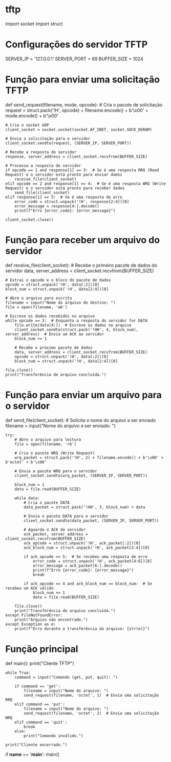 # tftp

import socket
import struct

# Configurações do servidor TFTP
SERVER_IP = '127.0.0.1'
SERVER_PORT = 69
BUFFER_SIZE = 1024

# Função para enviar uma solicitação TFTP
def send_request(filename, mode, opcode):
    # Cria o pacote de solicitação
    request = struct.pack('!H', opcode) + filename.encode() + b'\x00' + mode.encode() + b'\x00'

    # Cria o socket UDP
    client_socket = socket.socket(socket.AF_INET, socket.SOCK_DGRAM)

    # Envia a solicitação para o servidor
    client_socket.sendto(request, (SERVER_IP, SERVER_PORT))

    # Recebe a resposta do servidor
    response, server_address = client_socket.recvfrom(BUFFER_SIZE)
    
    # Processa a resposta do servidor
    if opcode == 1 and response[1] == 3:  # Se é uma resposta RRQ (Read Request) e o servidor está pronto para enviar dados
        receive_file(client_socket)
    elif opcode == 2 and response[1] == 4:  # Se é uma resposta WRQ (Write Request) e o servidor está pronto para receber dados
        send_file(client_socket)
    elif response[1] == 5:  # Se é uma resposta de erro
        error_code = struct.unpack('!H', response[2:4])[0]
        error_message = response[4:].decode()
        print(f"Erro {error_code}: {error_message}")

    client_socket.close()

# Função para receber um arquivo do servidor
def receive_file(client_socket):
    # Recebe o primeiro pacote de dados do servidor
    data, server_address = client_socket.recvfrom(BUFFER_SIZE)

    # Extrai o opcode e o bloco do pacote de dados
    opcode = struct.unpack('!H', data[:2])[0]
    block_num = struct.unpack('!H', data[2:4])[0]

    # Abre o arquivo para escrita
    filename = input("Nome do arquivo de destino: ")
    file = open(filename, 'wb')

    # Escreve os dados recebidos no arquivo
    while opcode == 3:  # Enquanto a resposta do servidor for DATA
        file.write(data[4:])  # Escreve os dados no arquivo
        client_socket.sendto(struct.pack('!HH', 4, block_num), server_address)  # Envia um ACK ao servidor
        block_num += 1

        # Recebe o próximo pacote de dados
        data, server_address = client_socket.recvfrom(BUFFER_SIZE)
        opcode = struct.unpack('!H', data[:2])[0]
        block_num = struct.unpack('!H', data[2:4])[0]

    file.close()
    print("Transferência de arquivo concluída.")

# Função para enviar um arquivo para o servidor
def send_file(client_socket):
    # Solicita o nome do arquivo a ser enviado
    filename = input("Nome do arquivo a ser enviado: ")

    try:
        # Abre o arquivo para leitura
        file = open(filename, 'rb')

        # Cria o pacote WRQ (Write Request)
        wrq_packet = struct.pack('!H', 2) + filename.encode() + b'\x00' + b'octet' + b'\x00'

        # Envia o pacote WRQ para o servidor
        client_socket.sendto(wrq_packet, (SERVER_IP, SERVER_PORT))

        block_num = 1
        data = file.read(BUFFER_SIZE)

        while data:
            # Cria o pacote DATA
            data_packet = struct.pack('!HH', 3, block_num) + data

            # Envia o pacote DATA para o servidor
            client_socket.sendto(data_packet, (SERVER_IP, SERVER_PORT))

            # Aguarda o ACK do servidor
            ack_packet, server_address = client_socket.recvfrom(BUFFER_SIZE)
            ack_opcode = struct.unpack('!H', ack_packet[:2])[0]
            ack_block_num = struct.unpack('!H', ack_packet[2:4])[0]

            if ack_opcode == 5:  # Se recebeu uma resposta de erro
                error_code = struct.unpack('!H', ack_packet[4:6])[0]
                error_message = ack_packet[6:].decode()
                print(f"Erro {error_code}: {error_message}")
                break

            if ack_opcode == 4 and ack_block_num == block_num:  # Se recebeu um ACK válido
                block_num += 1
                data = file.read(BUFFER_SIZE)

        file.close()
        print("Transferência de arquivo concluída.")
    except FileNotFoundError:
        print("Arquivo não encontrado.")
    except Exception as e:
        print(f"Erro durante a transferência do arquivo: {str(e)}")

# Função principal
def main():
    print("Cliente TFTP")

    while True:
        command = input("Comando (get, put, quit): ")
        
        if command == 'get':
            filename = input("Nome do arquivo: ")
            send_request(filename, 'octet', 1)  # Envia uma solicitação RRQ
        elif command == 'put':
            filename = input("Nome do arquivo: ")
            send_request(filename, 'octet', 2)  # Envia uma solicitação WRQ
        elif command == 'quit':
            break
        else:
            print("Comando inválido.")

    print("Cliente encerrado.")

if __name__ == '__main__':
    main()
